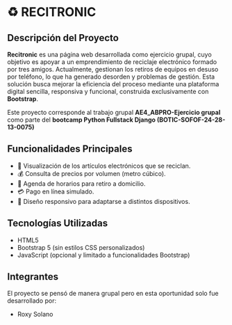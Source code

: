 # ♻️ RECITRONIC

## Descripción del Proyecto

**Recitronic** es una página web desarrollada como ejercicio grupal, cuyo objetivo es apoyar a un emprendimiento de reciclaje electrónico formado por tres amigos. Actualmente, gestionan los retiros de equipos en desuso por teléfono, lo que ha generado desorden y problemas de gestión. Esta solución busca mejorar la eficiencia del proceso mediante una plataforma digital sencilla, responsiva y funcional, construida exclusivamente con **Bootstrap**.

Este proyecto corresponde al trabajo grupal **AE4_ABPRO-Ejercicio grupal** como parte del **bootcamp Python Fullstack Django (BOTIC-SOFOF-24-28-13-0075)**

## Funcionalidades Principales

- 📄 Visualización de los artículos electrónicos que se reciclan.
- 💰 Consulta de precios por volumen (metro cúbico).
- 📆 Agenda de horarios para retiro a domicilio.
- 💳 Pago en línea simulado.
- 📱 Diseño responsivo para adaptarse a distintos dispositivos.

## Tecnologías Utilizadas

- HTML5
- Bootstrap 5 (sin estilos CSS personalizados)
- JavaScript (opcional y limitado a funcionalidades Bootstrap)

## Integrantes

El proyecto se pensó de manera grupal pero en esta oportunidad solo fue desarrollado por:
- Roxy Solano

